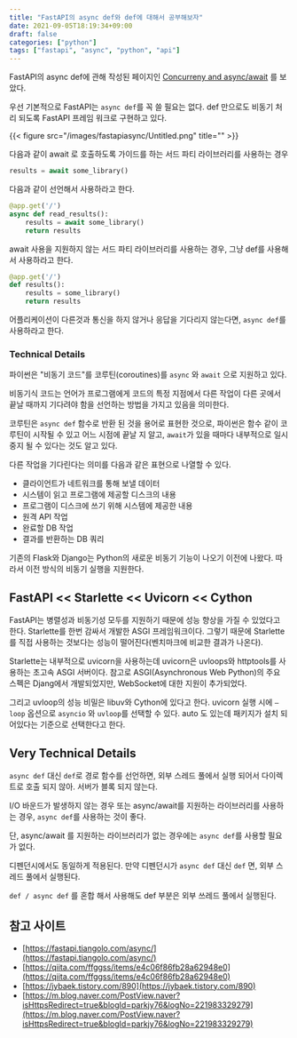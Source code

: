 ```yaml
---
title: "FastAPI의 async def와 def에 대해서 공부해보자"
date: 2021-09-05T18:19:34+09:00
draft: false
categories: ["python"]
tags: ["fastapi", "async", "python", "api"]
---
```


FastAPI의 async def에 관해 작성된 페이지인 [Concurreny and async/await](https://fastapi.tiangolo.com/async/) 를 보았다.

우선 기본적으로 FastAPI는 `async def`를 꼭 쓸 필요는 없다. def 만으로도 비동기 처리 되도록 FastAPI 프레임 워크로 구현하고 있다.

{{< figure src="/images/fastapiasync/Untitled.png" title="" >}}


다음과 같이 await 로 호출하도록 가이드를 하는 서드 파티 라이브러리를 사용하는 경우

```python
results = await some_library()
```

다음과 같이 선언해서 사용하라고 한다.

```python
@app.get('/')
async def read_results():
	results = await some_library()
	return results
```

await 사용을 지원하지 않는 서드 파티 라이브러리를 사용하는 경우, 그냥 def를 사용해서 사용하라고 한다.

```python
@app.get('/')
def results():
	results = some_library()
	return results
```

어플리케이션이 다른것과 통신을 하지 않거나 응답을 기다리지 않는다면,  `async def`를 사용하라고 한다. 

### Technical Details

파이썬은 "비동기 코드"를 코루틴(coroutines)를 `async` 와 `await` 으로 지원하고 있다.

비동기식 코드는 언어가 프로그램에게 코드의 특정 지점에서 다른 작업이 다른 곳에서 끝날 때까지 기다려야 함을 선언하는 방법을 가지고 있음을 의미한다.

코루틴은  `async def` 함수로 반환 된 것을 용어로 표현한 것으로, 파이썬은 함수 같이 코루틴이 시작될 수 있고 어느 시점에 끝날 지 알고, `await`가 있을 때마다 내부적으로 일시 중지 될 수 있다는 것도 알고 있다.

다른 작업을 기다린다는 의미를 다음과 같은 표현으로 나열할 수 있다.

- 클라이언트가 네트워크를 통해 보낼 데이터
- 시스템이 읽고 프로그램에 제공할 디스크의 내용
- 프로그램이 디스크에 쓰기 위해 시스템에 제공한 내용
- 원격 API 작업
- 완료할 DB 작업
- 결과를 반환하는 DB 쿼리

기존의 Flask와 Django는 Python의 새로운 비동기 기능이 나오기 이전에 나왔다. 따라서 이전 방식의 비동기 실행을 지원한다.

## FastAPI << Starlette << Uvicorn << Cython

FastAPI는 병렬성과 비동기성 모두를 지원하기 때문에 성능 향상을 가질 수 있었다고 한다. Starlette를 한번 감싸서 개발한 ASGI 프레임워크이다. 그렇기 때문에 Starlette를 직접 사용하는 것보다는 성능이 떨어진다(벤치마크에 비교한 결과가 나온다).

Starlette는 내부적으로 uvicorn을 사용하는데 uvicorn은 uvloops와 httptools를 사용하는 초고속 ASGI 서버이다. 참고로 ASGI(Asynchronous Web Python)의 주요 스펙은 Djang에서 개발되었지만, WebSocket에 대한 지원이 추가되었다.

그리고 uvloop의 성능 비밀은 libuv와 Cython에 있다고 한다. uvicorn 실행 시에 `—loop` 옵션으로 `asyncio` 와 `uvloop`를 선택할 수 있다. auto 도 있는데 패키지가 설치 되어있다는 기준으로 선택한다고 한다.

## Very Technical Details

`async def` 대신 `def`로 경로 함수를 선언하면, 외부 스레드 풀에서 실행 되어서 다이렉트로 호출 되지 않아. 서버가 블록 되지 않는다.

I/O 바운드가 발생하지 않는 경우 또는 async/await를 지원하는 라이브러리를 사용하는 경우, `async def`를 사용하는 것이 좋다.

단, async/await 를 지원하는 라이브러리가 없는 경우에는 `async def`를 사용할 필요가 없다.

디펜던시에서도 동일하게 적용된다. 만약 디펜던시가 `async def` 대신 `def` 면, 외부 스레드 풀에서 실행된다.

`def / async def` 를 혼합 해서 사용해도 def 부분은 외부 쓰레드 풀에서 실행된다.

## 참고 사이트

- [https://fastapi.tiangolo.com/async/](https://fastapi.tiangolo.com/async/)
- [https://qiita.com/ffggss/items/e4c06f86fb28a62948e0](https://qiita.com/ffggss/items/e4c06f86fb28a62948e0)
- [https://jybaek.tistory.com/890](https://jybaek.tistory.com/890)
- [https://m.blog.naver.com/PostView.naver?isHttpsRedirect=true&blogId=parkjy76&logNo=221983329279](https://m.blog.naver.com/PostView.naver?isHttpsRedirect=true&blogId=parkjy76&logNo=221983329279)
